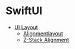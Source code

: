 # SwiftUI

- [UI Layout](layout/)
  * [Alignmentlayout](layout/alignment.md)
  * [Z-Stack Alignment](layout/zstack.md)

